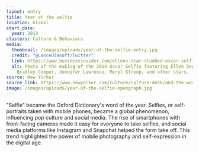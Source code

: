 ```yaml
---
layout: entry
title: Year of the selfie
location: Global
start_date:
  year: 2013
clusters: Culture & Behaviors
media:
  thumbnail: /images/uploads/year-of-the-selfie-entry.jpg
  credit: "@LanceUlanoff/Twitter"
  link: https://www.businessinsider.com/ellens-star-studded-oscar-selfie-2014-3
  alt: Photo of the making of the 2014 Oscar Selfie featuring Ellen Degeneres,
    Bradley Cooper, Jennifer Lawrence, Meryl Streep, and other stars.
source: New Yorker
source_link: https://www.newyorker.com/culture/culture-desk/and-the-word-of-the-year-is
image: /images/uploads/year-of-the-selfie-opengraph.jpg
---
```

"Selfie" became the Oxford Dictionary's word of the year. Selfies, or self-portraits taken with mobile phones, became a global phenomenon, influencing pop culture and social media. The rise of smartphones with front-facing cameras made it easy for everyone to take selfies, and social media platforms like Instagram and Snapchat helped the form take off. This trend highlighted the power of mobile photography and self-expression in the digital age.